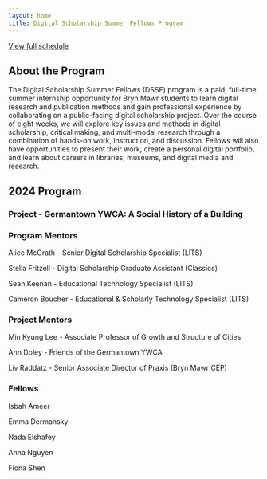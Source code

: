 ```yaml
---
layout: home
title: Digital Scholarship Summer Fellows Program
---
```


[View full schedule](syllabus)

## About the Program

The Digital Scholarship Summer Fellows (DSSF) program is a paid, full-time summer internship opportunity for Bryn Mawr students to learn digital research and publication methods and gain professional experience by collaborating on a public-facing digital scholarship project. Over the course of eight weeks, we will explore key issues and methods in digital scholarship, critical making, and multi-modal research through a combination of hands-on work, instruction, and discussion. Fellows will also have opportunities to present their work, create a personal digital portfolio, and learn about careers in libraries, museums, and digital media and research.

## 2024 Program

### Project - Germantown YWCA: A Social History of a Building

### Program Mentors

Alice McGrath - Senior Digital Scholarship Specialist (LITS)

Stella Fritzell - Digital Scholarship Graduate Assistant (Classics)

Sean Keenan - Educational Technology Specialist (LITS)

Cameron Boucher - Educational & Scholarly Technology Specialist (LITS)

### Project Mentors

Min Kyung Lee - Associate Professor of Growth and Structure of Cities

Ann Doley - Friends of the Germantown YWCA

Liv Raddatz - Senior Associate Director of Praxis (Bryn Mawr CEP)

### Fellows

Isbah Ameer

Emma Dermansky

Nada Elshafey

Anna Nguyen

Fiona Shen
